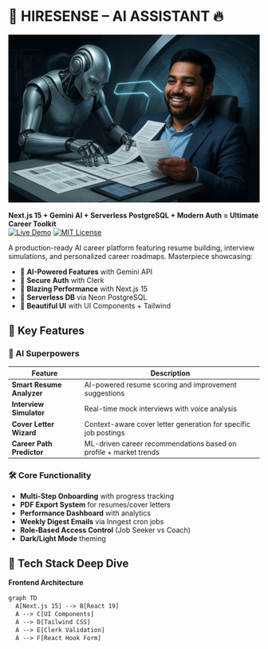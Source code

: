 # 🚀 HIRESENSE – AI ASSISTANT 🔥

![Project Banner](./public/banner.jpeg) *<!-- Add real screenshot -->*

**Next.js 15 + Gemini AI + Serverless PostgreSQL + Modern Auth = Ultimate Career Toolkit**  
[![Live Demo](https://img.shields.io/badge/Live_Demo-Online-green?style=for-the-badge)](https://trio-sensai.vercel.app/)
[![MIT License](https://img.shields.io/badge/license-MIT-blue.svg?style=for-the-badge)](LICENSE)

A production-ready AI career platform featuring resume building, interview simulations, and personalized career roadmaps. Masterpiece showcasing:

- 🧠 **AI-Powered Features** with Gemini API
- 🔐 **Secure Auth** with Clerk
- 🚀 **Blazing Performance** with Next.js 15
- 💾 **Serverless DB** via Neon PostgreSQL
- 🎨 **Beautiful UI** with UI Components + Tailwind

## 🌟 Key Features

### 🤖 AI Superpowers
| Feature                | Description                                                                 |
|------------------------|-----------------------------------------------------------------------------|
| **Smart Resume Analyzer** | AI-powered resume scoring and improvement suggestions                      |
| **Interview Simulator**   | Real-time mock interviews with voice analysis                              |
| **Cover Letter Wizard**   | Context-aware cover letter generation for specific job postings            |
| **Career Path Predictor** | ML-driven career recommendations based on profile + market trends          |

### 🛠️ Core Functionality
- **Multi-Step Onboarding** with progress tracking
- **PDF Export System** for resumes/cover letters
- **Performance Dashboard** with analytics
- **Weekly Digest Emails** via Inngest cron jobs
- **Role-Based Access Control** (Job Seeker vs Coach)
- **Dark/Light Mode** theming

## 🧩 Tech Stack Deep Dive

**Frontend Architecture**
```mermaid
graph TD
  A[Next.js 15] --> B[React 19]
  A --> C[UI Components]
  A --> D[Tailwind CSS]
  A --> E[Clerk Validation]
  A --> F[React Hook Form]
